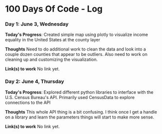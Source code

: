 # 100 Days Of Code - Log

### Day 1: June 3, Wednesday

**Today's Progress**: Created simple map using plotly to visualize income equality in the United States at the county layer

**Thoughts** Need to do additional work to clean the data and look into a couple dozen counties that appear to be outliers. Also need to work on cleaning up and customizing the visualization.

**Link(s) to work**
No link yet.

### Day 2: June 4, Thursday

**Today's Progress**: Explored different python libraries to interface with the U.S. Census Bureau's API. Primarily used CensusData to explore connections to the API

**Thoughts** This whole API thing is a bit confusing. I think once I get a handle on a library and learn the parameters things will start to make more sense.

**Link(s) to work**
No link yet.
